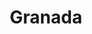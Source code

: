 ---
layout: photo_set
title: "Granada"
photos:
  set: "granada"
  items:
    - file: "granada-1.jpg"
      description: "Beautiful sunset over the mountains."
    - file: "granada-2.jpg"
      description: "A calm beach during sunrise."
    - file: "granada-3.jpg"
      description: "A forest trail surrounded by autumn leaves."
	- file: "granada-4.jpg"
	- file: "granada-5.jpg"
	- file: "granada-6.jpg"
	- file: "granada-7.jpg"
	- file: "granada-8.jpg"
	- file: "granada-9.jpg"
	- file: "granada-10.jpg"
	- file: "granada-11.jpg"
	- file: "granada-12.jpg"
	- file: "granada-13.jpg"
	- file: "granada-14.jpg"		
---